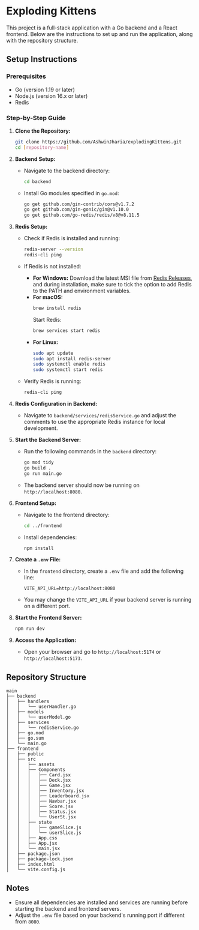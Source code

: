 # Exploding Kittens

This project is a full-stack application with a Go backend and a React frontend. Below are the instructions to set up and run the application, along with the repository structure.

## Setup Instructions

### Prerequisites
- Go (version 1.19 or later)
- Node.js (version 16.x or later)
- Redis

### Step-by-Step Guide

1. **Clone the Repository:**
   ```bash
   git clone https://github.com/AshwinJharia/explodingKittens.git
   cd [repository-name]
   ```

2. **Backend Setup:**
   - Navigate to the backend directory:
     ```bash
     cd backend
     ```
   - Install Go modules specified in `go.mod`:
     ```bash
     go get github.com/gin-contrib/cors@v1.7.2
     go get github.com/gin-gonic/gin@v1.10.0
     go get github.com/go-redis/redis/v8@v8.11.5
     ```

3. **Redis Setup:**
   - Check if Redis is installed and running:
     ```bash
     redis-server --version
     redis-cli ping
     ```
   - If Redis is not installed:
     - **For Windows:** Download the latest MSI file from [Redis Releases](https://github.com/tporadowski/redis/releases), and during installation, make sure to tick the option to add Redis to the PATH and environment variables.
     - **For macOS:**
       ```bash
       brew install redis
       ```
       Start Redis:
       ```bash
       brew services start redis
       ```
     - **For Linux:**
       ```bash
       sudo apt update
       sudo apt install redis-server
       sudo systemctl enable redis
       sudo systemctl start redis
       ```

   - Verify Redis is running:
     ```bash
     redis-cli ping
     ```

4. **Redis Configuration in Backend:**
   - Navigate to `backend/services/redisService.go` and adjust the comments to use the appropriate Redis instance for local development.

5. **Start the Backend Server:**
   - Run the following commands in the `backend` directory:
     ```bash
     go mod tidy
     go build .
     go run main.go
     ```
   - The backend server should now be running on `http://localhost:8080`.

6. **Frontend Setup:**
   - Navigate to the frontend directory:
     ```bash
     cd ../frontend
     ```
   - Install dependencies:
     ```bash
     npm install
     ```

7. **Create a `.env` File:**
   - In the `frontend` directory, create a `.env` file and add the following line:
     ```env
     VITE_API_URL=http://localhost:8080
     ```
   - You may change the `VITE_API_URL` if your backend server is running on a different port.

8. **Start the Frontend Server:**
   ```bash
   npm run dev
   ```

9. **Access the Application:**
   - Open your browser and go to `http://localhost:5174` or `http://localhost:5173`.

## Repository Structure

```
main
├── backend
│   ├── handlers
│   │   └── userHandler.go
│   ├── models
│   │   └── userModel.go
│   ├── services
│   │   └── redisService.go
│   ├── go.mod
│   ├── go.sum
│   └── main.go
├── frontend
│   ├── public
│   ├── src
│   │   ├── assets
│   │   ├── Components
│   │   │   ├── Card.jsx
│   │   │   ├── Deck.jsx
│   │   │   ├── Game.jsx
│   │   │   ├── Inventory.jsx
│   │   │   ├── Leaderboard.jsx
│   │   │   ├── Navbar.jsx
│   │   │   ├── Score.jsx
│   │   │   ├── Status.jsx
│   │   │   └── UserSt.jsx
│   │   ├── state
│   │   │   ├── gameSlice.js
│   │   │   └── userSlice.js
│   │   ├── App.css
│   │   ├── App.jsx
│   │   └── main.jsx
│   ├── package.json
│   ├── package-lock.json
│   ├── index.html
│   └── vite.config.js
```

## Notes
- Ensure all dependencies are installed and services are running before starting the backend and frontend servers.
- Adjust the `.env` file based on your backend's running port if different from `8080`.
```